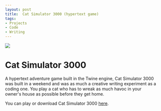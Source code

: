 ```yaml
---
layout: post
title:  Cat Simulator 3000 (hypertext game)
tags:
- Projects
- Code
- Writing
---
```


<img src="{{ site.url }}../assets/images/catsimulator.jpg" />

<h1 id="heading1">Cat Simulator 3000</h1>

<p>A hypertext adventure game built in the Twine engine, Cat Simulator 3000 was built in a weekend and was as much a creative writing experiment as a coding one. You play a cat who has to wreak as much havoc in your owner's house as possible before they get home.</p>

<p>You can play or download Cat Simulator 3000 <a href="http://deerful.itch.io/cat-simulator-3000">here</a>.
